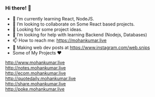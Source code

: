 ### Hi there! 👋

- 🌱 I’m currently learning React, NodeJS.
- 👯 I’m looking to collaborate on Some React based projects.
- 🧠 Looking for some project ideas.
- 🤔 I’m looking for help with learning Backend (Nodejs, Databases)
- 📫 How to reach me: https://mohankumar.live
- 📓 Making web dev posts at https://www.instagram.com/web.snips
- Some of My Projects ❤

http://www.mohankumar.live <br />
http://notes.mohankumar.live <br />
http://ecom.mohankumar.live <br />
http://quotedaily.mohankumar.live <br />
http://share.mohankumar.live <br />
http://poke.mohankumar.live
